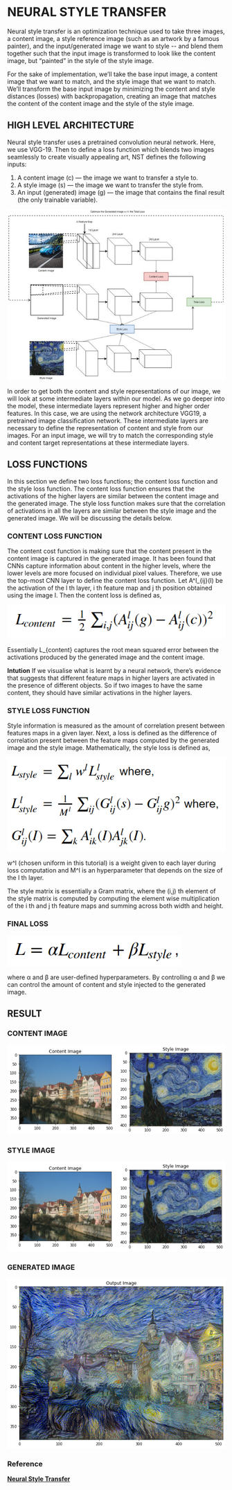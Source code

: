 # NEURAL STYLE TRANSFER
Neural style transfer is an optimization technique used to take three images, a content image, a style reference image (such as an artwork by a famous painter), and the input/generated image we want to style -- and blend them together such that the input image is transformed to look like the content image, but “painted” in the style of the style image.

For the sake of implementation, we’ll take the base input image, a content image that we want to match, and the style image that we want to match. We’ll transform the base input image by minimizing the content and style distances (losses) with backpropagation, creating an image that matches the content of the content image and the style of the style image.

## HIGH LEVEL ARCHITECTURE
Neural style transfer uses a pretrained convolution neural network. Here, we use VGG-19. Then to define a loss function which blends two images seamlessly to create visually appealing art, NST defines the following inputs:
1. A content image (c) — the image we want to transfer a style to.
2. A style image (s) — the image we want to transfer the style from.
3. An input (generated) image (g) — the image that contains the final result (the only trainable variable).

![alt text](https://github.com/tirtha-24/Neural-Style-Transfer/blob/master/images-2/architecture.jpeg)

In order to get both the content and style representations of our image, we will look at some intermediate layers within our model. As we go deeper into the model, these intermediate layers represent higher and higher order features. In this case, we are using the network architecture VGG19, a pretrained image classification network. These intermediate layers are necessary to define the representation of content and style from our images. For an input image, we will try to match the corresponding style and content target representations at these intermediate layers.

## LOSS FUNCTIONS
In this section we define two loss functions; the content loss function and the style loss function. The content loss function ensures that the activations of the higher layers are similar between the content image and the generated image. The style loss function makes sure that the correlation of activations in all the layers are similar between the style image and the generated image. We will be discussing the details below.

### CONTENT LOSS FUNCTION
The content cost function is making sure that the content present in the content image is captured in the generated image. It has been found that CNNs capture information about content in the higher levels, where the lower levels are more focused on individual pixel values. Therefore, we use the top-most CNN layer to define the content loss function.
Let A^l_{ij}(I) be the activation of the l th layer, i th feature map and j th position obtained using the image I. Then the content loss is defined as,

![alt_text](https://github.com/tirtha-24/Neural-Style-Transfer/blob/master/images-2/content%20loss.png)

Essentially L_{content} captures the root mean squared error between the activations produced by the generated image and the content image.

**Intution**
If we visualise what is learnt by a neural network, there’s evidence that suggests that different feature maps in higher layers are activated in the presence of different objects. So if two images to have the same content, they should have similar activations in the higher layers.

### STYLE LOSS FUNCTION
Style information is measured as the amount of correlation present between features maps in a given layer. Next, a loss is defined as the difference of correlation present between the feature maps computed by the generated image and the style image. Mathematically, the style loss is defined as,

![alt_text](https://github.com/tirtha-24/Neural-Style-Transfer/blob/master/images-2/style%20loss.png)

w^l (chosen uniform in this tutorial) is a weight given to each layer during loss computation and M^l is an hyperparameter that depends on the size of the l th layer.

The style matrix is essentially a Gram matrix, where the (i,j) th element of the style matrix is computed by computing the element wise multiplication of the i th and j th feature maps and summing across both width and height.

### FINAL LOSS

![alt_text](https://github.com/tirtha-24/Neural-Style-Transfer/blob/master/images-2/final%20loss.png)

where α and β are user-defined hyperparameters.
By controlling α and β we can control the amount of content and style injected to the generated image.

## RESULT

### **CONTENT IMAGE**
![alt_text](https://github.com/tirtha-24/Neural-Style-Transfer/blob/master/images-2/content1.png)

### **STYLE IMAGE**
![alt_text](https://github.com/tirtha-24/Neural-Style-Transfer/blob/master/images-2/style1.png)

### **GENERATED IMAGE**
![alt_text](https://github.com/tirtha-24/Neural-Style-Transfer/blob/master/images-2/output1.png)


### **Reference**
[**Neural Style Transfer**](https://towardsdatascience.com/light-on-math-machine-learning-intuitive-guide-to-neural-style-transfer-ef88e46697ee)

